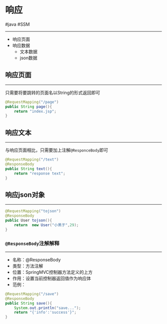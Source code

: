 
# 响应
#java #SSM

---
- 响应页面
- 响应数据
	- 文本数据
	- json数据
## 响应页面
---
只需要将要跳转的页面名以String的形式返回即可
```java
@RequestMapping("/page")  
public String page(){  
    return "index.jsp";  
}
```
## 响应文本
---
与响应页面相比，只需要加上注解`@ResponceBody`即可
```java
@RequestMapping("/text")  
@ResponseBody  
public String text(){  
    return "response text";  
}
```
## 响应json对象
---
```java
@RequestMapping("tojson")  
@ResponseBody  
public User tojson(){  
    return  new User("小黑子",29);  
}
```
### `@ResponseBody`注解解释
---
- 名称：@ResponseBody
- 类型：方法注解
- 位置：SpringMVC控制器方法定义的上方
- 作用：设置当前控制器返回值作为响应体
- 范例：
```java
@RequestMapping("/save")  
@ResponseBody  
public String save(){  
    System.out.println("save...");  
    return "{'info':'success'}";  
}
```
